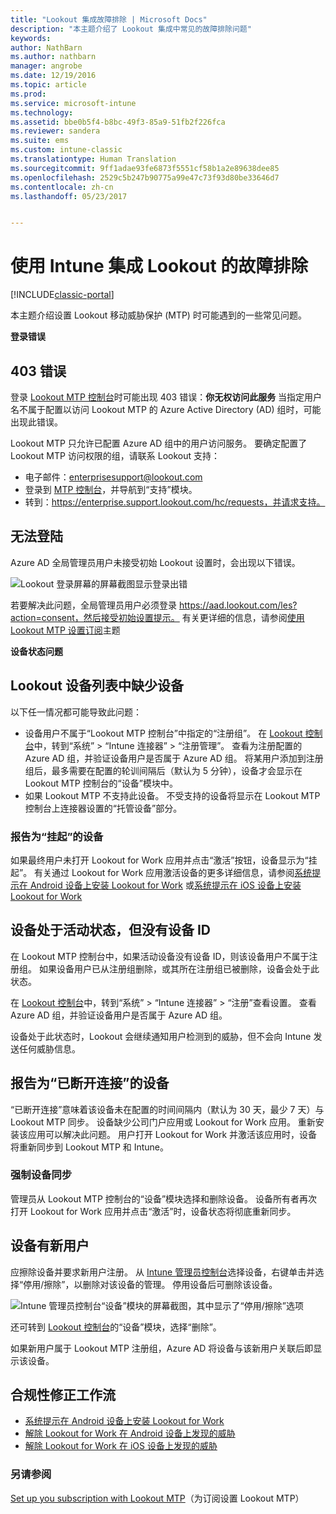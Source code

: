 ```yaml
---
title: "Lookout 集成故障排除 | Microsoft Docs"
description: "本主题介绍了 Lookout 集成中常见的故障排除问题"
keywords: 
author: NathBarn
ms.author: nathbarn
manager: angrobe
ms.date: 12/19/2016
ms.topic: article
ms.prod: 
ms.service: microsoft-intune
ms.technology: 
ms.assetid: bbe0b5f4-b8bc-49f3-85a9-51fb2f226fca
ms.reviewer: sandera
ms.suite: ems
ms.custom: intune-classic
ms.translationtype: Human Translation
ms.sourcegitcommit: 9ff1adae93fe6873f5551cf58b1a2e89638dee85
ms.openlocfilehash: 2529c5b247b90775a99e47c73f93d80be33646d7
ms.contentlocale: zh-cn
ms.lasthandoff: 05/23/2017


---
```


# <a name="troubleshoot-lookout-integration-with-intune"></a>使用 Intune 集成 Lookout 的故障排除

[!INCLUDE[classic-portal](../includes/classic-portal.md)]

本主题介绍设置 Lookout 移动威胁保护 (MTP) 时可能遇到的一些常见问题。

**登录错误**

## <a name="403-errors"></a>403 错误
登录 [Lookout MTP 控制台](https://aad.lookout.com)时可能出现 403 错误：**你无权访问此服务** 当指定用户名不属于配置以访问 Lookout MTP 的 Azure Active Directory (AD) 组时，可能出现此错误。

Lookout MTP 只允许已配置 Azure AD 组中的用户访问服务。 要确定配置了 Lookout MTP 访问权限的组，请联系 Lookout 支持：

* 电子邮件：enterprisesupport@lookout.com
* 登录到 [MTP 控制台](http://aad.lookout.com)，并导航到“支持”模块。
* 转到：https://enterprise.support.lookout.com/hc/requests，并请求支持。

## <a name="unable-to-sign-in"></a>无法登陆
Azure AD 全局管理员用户未接受初始 Lookout 设置时，会出现以下错误。

![Lookout 登录屏幕的屏幕截图显示登录出错](../media/mtp/lookout-mtp-consent-not-accepted-error.png)

若要解决此问题，全局管理员用户必须登录 https://aad.lookout.com/les?action=consent，然后接受初始设置提示。 有关更详细的信息，请参阅[使用 Lookout MTP 设置订阅](../deploy-use/setup-your-lookout-mtd-subscription.md)主题

**设备状态问题**

## <a name="device-missing-from-lookout-device-list"></a>Lookout 设备列表中缺少设备

以下任一情况都可能导致此问题：
* 设备用户不属于“Lookout MTP 控制台”中指定的“注册组”。  在 [Lookout 控制台](http://aad.lookout.com)中，转到“系统” > “Intune 连接器” > “注册管理”。  查看为注册配置的 Azure AD 组，并验证设备用户是否属于 Azure AD 组。  将某用户添加到注册组后，最多需要在配置的轮训间隔后（默认为 5 分钟），设备才会显示在 Lookout MTP 控制台的“设备”模块中。
* 如果 Lookout MTP 不支持此设备。  不受支持的设备将显示在 Lookout MTP 控制台上连接器设置的“托管设备”部分。

### <a name="device-reported-as-pending"></a>报告为“挂起”的设备

如果最终用户未打开 Lookout for Work 应用并点击“激活”按钮，设备显示为“挂起”。 有关通过 Lookout for Work 应用激活设备的更多详细信息，请参阅[系统提示在 Android 设备上安装 Lookout for Work](http://docs.microsoft.com/intune-user-help/you-are-prompted-to-install-lookout-for-work-android) 或[系统提示在 iOS 设备上安装 Lookout for Work](https://docs.microsoft.com/intune-user-help/you-are-prompted-to-install-lookout-for-work-ios)

## <a name="device-whos-active-but-has-no-device-id"></a>设备处于活动状态，但没有设备 ID
在 Lookout MTP 控制台中，如果活动设备没有设备 ID，则该设备用户不属于注册组。 如果设备用户已从注册组删除，或其所在注册组已被删除，设备会处于此状态。

在 [Lookout 控制台](http://aad.lookout.com)中，转到“系统” > “Intune 连接器” > “注册”查看设置。  查看 Azure AD 组，并验证设备用户是否属于 Azure AD 组。

设备处于此状态时，Lookout 会继续通知用户检测到的威胁，但不会向 Intune 发送任何威胁信息。

## <a name="device-reported-as-disconnected"></a>报告为“已断开连接”的设备

“已断开连接”意味着该设备未在配置的时间间隔内（默认为 30 天，最少 7 天）与 Lookout MTP 同步。 设备缺少公司门户应用或 Lookout for Work 应用。 重新安装该应用可以解决此问题。 用户打开 Lookout for Work 并激活该应用时，设备将重新同步到 Lookout MTP 和 Intune。

### <a name="forcing-a-device-sync"></a>强制设备同步
管理员从 Lookout MTP 控制台的“设备”模块选择和删除设备。   设备所有者再次打开 Lookout for Work 应用并点击“激活”时，设备状态将彻底重新同步。

## <a name="device-has-a-new-user"></a>设备有新用户
应擦除设备并要求新用户注册。  从 [Intune 管理员控制台](https://manage.microsoft.com)选择设备，右键单击并选择“停用/擦除”，以删除对该设备的管理。 停用设备后可删除该设备。

![Intune 管理员控制台“设备”模块的屏幕截图，其中显示了“停用/擦除”选项](../media/mtp/mtp-retire-device-intune-console.png)

还可转到 [Lookout 控制台](http://aad.lookout.com)的“设备”模块，选择“删除”。

如果新用户属于 Lookout MTP 注册组，Azure AD 将设备与该新用户关联后即显示该设备。

## <a name="compliance-remediation-workflows"></a>合规性修正工作流
- [系统提示在 Android 设备上安装 Lookout for Work]( http://docs.microsoft.com/intune-user-help/you-are-prompted-to-install-lookout-for-work-android)
- [解除 Lookout for Work 在 Android 设备上发现的威胁](http://docs.microsoft.com/intune-user-help/you-need-to-resolve-a-threat-found-by-lookout-for-work-android)
- [解除 Lookout for Work 在 iOS 设备上发现的威胁](https://docs.microsoft.com/intune-user-help/you-need-to-resolve-a-threat-found-by-lookout-for-work-ios)


### <a name="see-also"></a>另请参阅
[Set up you subscription with Lookout MTP](/intune-classic/deploy-use/set-up-your-subscription-with-lookout-mtp)（为订阅设置 Lookout MTP）

